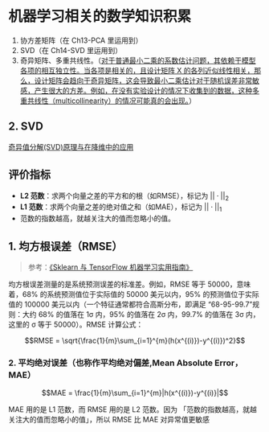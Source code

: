 # 机器学习相关的数学知识积累

1. 协方差矩阵（在 Ch13-PCA 里运用到）
2. SVD（在 Ch14-SVD 里运用到）
3. 奇异矩阵、多重共线性。（[对于普通最小二乘的系数估计问题，其依赖于模型各项的相互独立性。当各项是相关的，且设计矩阵 X 的各列近似线性相关，那么，设计矩阵会趋向于奇异矩阵，这会导致最小二乘估计对于随机误差非常敏感，产生很大的方差。例如，在没有实验设计的情况下收集到的数据，这种多重共线性（multicollinearity）的情况可能真的会出现。](http://sklearn.apachecn.org/#/docs/2)）

## 2. SVD 

[奇异值分解(SVD)原理与在降维中的应用](https://www.cnblogs.com/pinard/p/6251584.html)

## 评价指标

- **L2 范数**：求两个向量之差的平方和的根（如RMSE），标记为 $||\cdot||_2$
- **L1 范数**：求两个向量之差的绝对值之和（如MAE），标记为 $||\cdot||_1$
- 范数的指数越高，就越关注大的值而忽略小的值。

## 1. 均方根误差（RMSE）

> 参考：[《Sklearn 与 TensorFlow 机器学习实用指南》](https://hand2st.apachecn.org/#/docs/2.%E4%B8%80%E4%B8%AA%E5%AE%8C%E6%95%B4%E7%9A%84%E6%9C%BA%E5%99%A8%E5%AD%A6%E4%B9%A0%E9%A1%B9%E7%9B%AE?id=%E9%80%89%E6%8B%A9%E6%80%A7%E8%83%BD%E6%8C%87%E6%A0%87)

均方根误差测量的是系统预测误差的标准差。例如，RMSE 等于 50000，意味着，68% 的系统预测值位于实际值的 50000 美元以内，95% 的预测值位于实际值的 100000 美元以内（一个特征通常都符合高斯分布，即满足 “68-95-99.7”规则：大约 68% 的值落在 1σ 内，95% 的值落在 2σ 内，99.7% 的值落在 3σ 内，这里的 σ 等于 50000）。RMSE 计算公式：

$$RMSE = \sqrt{\frac{1}{m}\sum_{i=1}^{m}(h(x^{(i)})-y^{(i)})^2}$$

### 2. 平均绝对误差（也称作平均绝对偏差,Mean Absolute Error，MAE）

$$MAE = \frac{1}{m}\sum_{i=1}^{m}|h(x^{(i)})-y^{(i)}|$$

MAE 用的是 L1 范数，而 RMSE 用的是 L2 范数。因为 「范数的指数越高，就越关注大的值而忽略小的值」，所以 RMSE 比 MAE 对异常值更敏感
